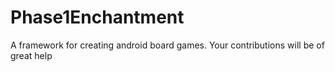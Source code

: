 Phase1Enchantment
=================

A framework for creating android board games. Your contributions will be of great help
